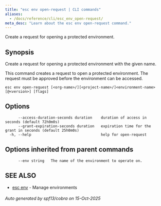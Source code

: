 ```yaml
---
title: "esc env open-request | CLI commands"
aliases:
  - /docs/reference/cli/esc_env_open-request/
meta_desc: "Learn about the esc env open-request command."
---
```




Create a request for opening a protected environment.

## Synopsis

Create a request for opening a protected environment with the given name.

This command creates a request to open a protected environment. The request must be
approved before the environment can be accessed.


```
esc env open-request [<org-name>/][<project-name>/]<environment-name>[@<version>] [flags]
```

## Options

```
      --access-duration-seconds duration    duration of access in seconds (default 72h0m0s)
      --grant-expiration-seconds duration   expiration time for the grant in seconds (default 25h0m0s)
  -h, --help                                help for open-request
```

## Options inherited from parent commands

```
      --env string   The name of the environment to operate on.
```

## SEE ALSO

* [esc env](/docs/esc/cli/commands/esc_env/)	 - Manage environments

###### Auto generated by spf13/cobra on 15-Oct-2025
